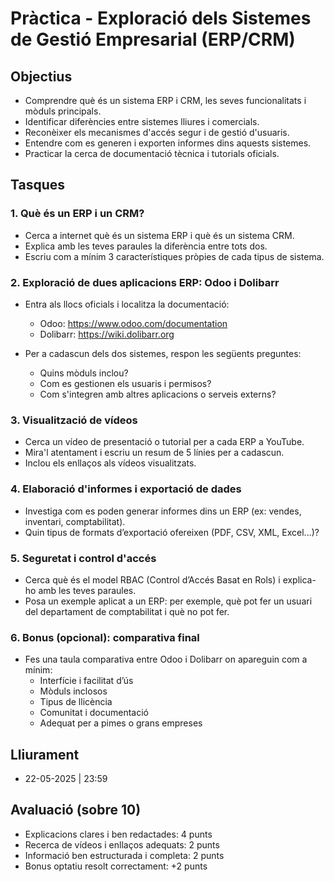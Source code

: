 # Pràctica - Exploració dels Sistemes de Gestió Empresarial (ERP/CRM)

## Objectius

- Comprendre què és un sistema ERP i CRM, les seves funcionalitats i mòduls principals.
- Identificar diferències entre sistemes lliures i comercials.
- Reconèixer els mecanismes d'accés segur i de gestió d'usuaris.
- Entendre com es generen i exporten informes dins aquests sistemes.
- Practicar la cerca de documentació tècnica i tutorials oficials.

## Tasques

### 1. Què és un ERP i un CRM?
- Cerca a internet què és un sistema ERP i què és un sistema CRM.
- Explica amb les teves paraules la diferència entre tots dos.
- Escriu com a mínim 3 característiques pròpies de cada tipus de sistema.

### 2. Exploració de dues aplicacions ERP: Odoo i Dolibarr
- Entra als llocs oficials i localitza la documentació:
  - Odoo: https://www.odoo.com/documentation
  - Dolibarr: https://wiki.dolibarr.org

- Per a cadascun dels dos sistemes, respon les següents preguntes:
  - Quins mòduls inclou?
  - Com es gestionen els usuaris i permisos?
  - Com s'integren amb altres aplicacions o serveis externs?

### 3. Visualització de vídeos
- Cerca un vídeo de presentació o tutorial per a cada ERP a YouTube.
- Mira'l atentament i escriu un resum de 5 línies per a cadascun.
- Inclou els enllaços als vídeos visualitzats.

### 4. Elaboració d'informes i exportació de dades
- Investiga com es poden generar informes dins un ERP (ex: vendes, inventari, comptabilitat).
- Quin tipus de formats d’exportació ofereixen (PDF, CSV, XML, Excel...)?

### 5. Seguretat i control d'accés
- Cerca què és el model RBAC (Control d’Accés Basat en Rols) i explica-ho amb les teves paraules.
- Posa un exemple aplicat a un ERP: per exemple, què pot fer un usuari del departament de comptabilitat i què no pot fer.

### 6. Bonus (opcional): comparativa final
- Fes una taula comparativa entre Odoo i Dolibarr on apareguin com a mínim:
  - Interfície i facilitat d’ús
  - Mòduls inclosos
  - Tipus de llicència
  - Comunitat i documentació
  - Adequat per a pimes o grans empreses

## Lliurament

- 22-05-2025 | 23:59

## Avaluació (sobre 10)

- Explicacions clares i ben redactades: 4 punts  
- Recerca de vídeos i enllaços adequats: 2 punts  
- Informació ben estructurada i completa: 2 punts  
- Bonus optatiu resolt correctament: +2 punts
